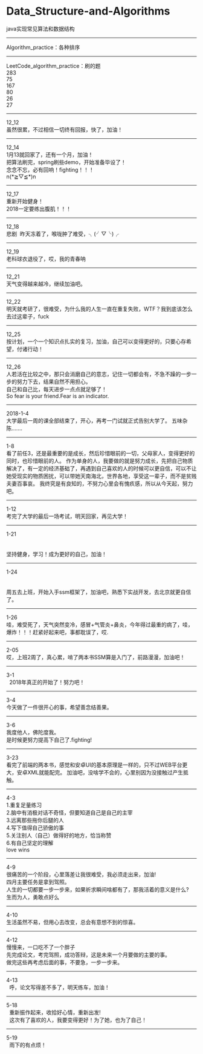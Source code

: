 # Data_Structure-and-Algorithms
java实现常见算法和数据结构
<hr>
Algorithm_practice：各种排序
<hr>
LeetCode_algorithm_practice：刷的题<br>
283<br>75<br>167<br>80<br>26<br>27<br>
<hr>
12_12<br>
虽然很累，不过相信一切终有回报，快了，加油！
<hr>
12_14<br>
1月13就回家了，还有一个月，加油！<br>
把算法刷完，spring刷些demo，开始准备毕设了！<br>
念念不忘，必有回响！fighting！！！ <br>   n(*≧▽≦*)n
<hr>
12_17<br>
重新开始健身！<br>
2018一定要练出腹肌！！！

<hr>
12_18<br>
悲剧 &nbsp昨天冻着了，喉咙肿了难受，╮(╯▽╰)╭
<hr>
12_19<br>
老科球衣退役了，哎，我的青春呐
<hr>
12_21<br>
天气变得越来越冷，继续加油吧。
<hr>

12_22<br>
明天就考研了，很难受，为什么我的人生一直在重复失败，WTF？我到底该怎么去过这辈子，fuck
<hr>
12_25<br>
按计划，一个一个知识点扎实的复习，加油，自己可以变得更好的，只要心存希望，付诸行动！
  <hr>  
  12_26<br>
人若活在比较之中，那只会消磨自己的意志，记住一切都会有，不急不躁的一步一步的努力下去，结果自然不用担心。<br>
自己和自己比，每天进步一点点就足够了！<br>So fear is your friend.Fear is an indicator.
 <hr>  
2018-1-4<br>
大学最后一周的课全部结束了，开心，再考一门试就正式告别大学了。
五味杂陈.......

 <hr>  
 1-8<br>
 看了前任3，还是最重要的是成长，然后珍惜眼前的一切，父母家人，变得更好的同时，也珍惜眼前的人。
 作为单身的人，我要做的就是努力成长，先把自己物质解决了，有一定的经济基础了，再遇到自己喜欢的人的时候可以更自信，可以不让她受现实的物质困扰，可以带她天南海北，世界各地，享受这一辈子，而不是贫贱夫妻百事哀。
 我终究是有良知的，不努力心里会有愧疚感，所以从今天起，努力吧。 
 <hr>  
 1-12  <br>
考完了大学的最后一场考试，明天回家，再见大学！ <br>
 <hr> 
1-21<br><br><br>
坚持健身，学习！成为更好的自己，加油！
 <hr> 
 1-24<br><br><br>
 周五去上班，开始入手ssm框架了，加油吧，熟悉下实战开发，去北京就更自信了。
  <hr> 
   1-26<br>
   哇，难受死了，天气突然变冷，感冒+气管炎+鼻炎，今年得过最重的病了，哇，爆炸！！！赶紧好起来吧，事都耽误了，哎.
  <hr> 
2-05  <br>
哎，上班2周了，真心累，啃了两本书SSM算是入门了，前路漫漫，加油吧！
<hr> 
3-1<br>
   2018年真正的开始了！努力吧！
   <hr>
3-4<br>
今天做了一件很开心的事，希望善念结善果。
 <hr>
3-6<br>
我度他人，佛陀度我。<br>
是时候更努力提高下自己了.fighting!
 <hr>
 3-23<br>
 看完了前端的两本书，感觉和安卓UI的基本原理是一样的，只不过WEB平台更大，安卓XML就能配完。
 加油吧，没啥学不会的，心里别因为没接触过产生抵触。
 <hr>
 4-3<br>
 1.重复足量练习<br>
2.脑中有消极对话不奇怪，但要知道自己是自己的主宰<br>
3.远离那些拖你后腿的人<br>
4.写下值得自己骄傲的事<br>
5.关注别人（自己）做得好的地方，恰当称赞<br>
6.有自己坚定的理解<br>
love wins<br>
 <hr>
 4-9<br>
 很痛苦的一个阶段，心里落差让我很难受，我必须走出来，加油!<br>
 四月主要任务是拿到驾照。<br>
 人生的一切都要一步一步来，如果祈求瞬间啥都有了，那我活着的意义是什么?<br>
 生而为人，勇敢点好么
 <hr>
 4-10<br>
 生活虽然不易，但用心去改变，总会有意想不到的惊喜。
 <hr>
 4-12<br>
 慢慢来，一口吃不了一个胖子<br>
 先完成论文，考完驾照，成功答辩，这是未来一个月要做的主要的事。<br>
 做完这些再考虑后面的事，不要急，一步一步来。
  <hr>
   4-13<br>
   呼，论文写得差不多了，明天练车，加油！
 <hr>
   5-18<br>
   重新振作起来，收拾好心情，重新出发!<br>
   这次有了喜欢的人，我要变得更好！为了她，也为了自己！
 <hr>
   5-19<br>
   雨下的有点烦！
